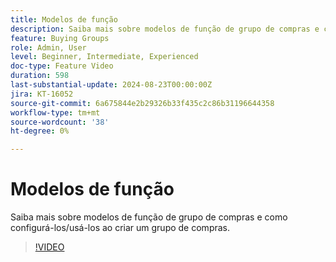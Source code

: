 ```yaml
---
title: Modelos de função
description: Saiba mais sobre modelos de função de grupo de compras e como configurá-los/usá-los ao criar um grupo de compras.
feature: Buying Groups
role: Admin, User
level: Beginner, Intermediate, Experienced
doc-type: Feature Video
duration: 598
last-substantial-update: 2024-08-23T00:00:00Z
jira: KT-16052
source-git-commit: 6a675844e2b29326b33f435c2c86b31196644358
workflow-type: tm+mt
source-wordcount: '38'
ht-degree: 0%

---
```



# Modelos de função

Saiba mais sobre modelos de função de grupo de compras e como configurá-los/usá-los ao criar um grupo de compras.

>[!VIDEO](https://video.tv.adobe.com/v/3433079/?learn=on)
